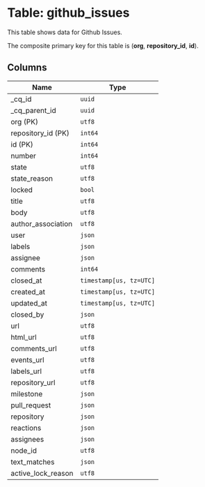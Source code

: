 # Table: github_issues

This table shows data for Github Issues.

The composite primary key for this table is (**org**, **repository_id**, **id**).

## Columns

| Name          | Type          |
| ------------- | ------------- |
|_cq_id|`uuid`|
|_cq_parent_id|`uuid`|
|org (PK)|`utf8`|
|repository_id (PK)|`int64`|
|id (PK)|`int64`|
|number|`int64`|
|state|`utf8`|
|state_reason|`utf8`|
|locked|`bool`|
|title|`utf8`|
|body|`utf8`|
|author_association|`utf8`|
|user|`json`|
|labels|`json`|
|assignee|`json`|
|comments|`int64`|
|closed_at|`timestamp[us, tz=UTC]`|
|created_at|`timestamp[us, tz=UTC]`|
|updated_at|`timestamp[us, tz=UTC]`|
|closed_by|`json`|
|url|`utf8`|
|html_url|`utf8`|
|comments_url|`utf8`|
|events_url|`utf8`|
|labels_url|`utf8`|
|repository_url|`utf8`|
|milestone|`json`|
|pull_request|`json`|
|repository|`json`|
|reactions|`json`|
|assignees|`json`|
|node_id|`utf8`|
|text_matches|`json`|
|active_lock_reason|`utf8`|